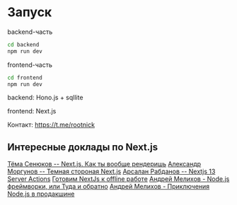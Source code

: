 # Запуск

backend-часть

```bash
cd backend
npm run dev
```

frontend-часть

```bash
cd frontend
npm run dev
```

backend: Hono.js + sqllite

frontend: Next.js

Контакт: <https://t.me/rootnick>

## Интересные доклады по Next.js

[Тёма Сенюков -- Next.js. Как ты вообще рендеришь](https://youtu.be/HXnRJZlLtwA?si=6Kes6ZmJV2qkFJkb)
[Александр Моргунов -- Темная стороная Next.js](https://youtu.be/1RHxFJhLrQk?si=0Bdo_yk2AUbg3msN)
[Арсалан Рабданов -- Nextjs 13 Server Actions](https://youtu.be/4kMJ9vXd55U?si=6jjk7sT1aVNG4U6h)
[Готовим NextJs к offline работе](https://www.youtube.com/watch?v=oOV5uk-ajPE)
[Андрей Мелихов - Node.js фреймворки, или Туда и обратно](https://youtu.be/dh3rKUYNlUw?si=-uw3OWm0WuSjSKTn)
[Андрей Мелихов - Приключения Node.js в продакшине](https://youtu.be/77h-_SytDhM?si=S9gvOaVUeSk5g5FH)
